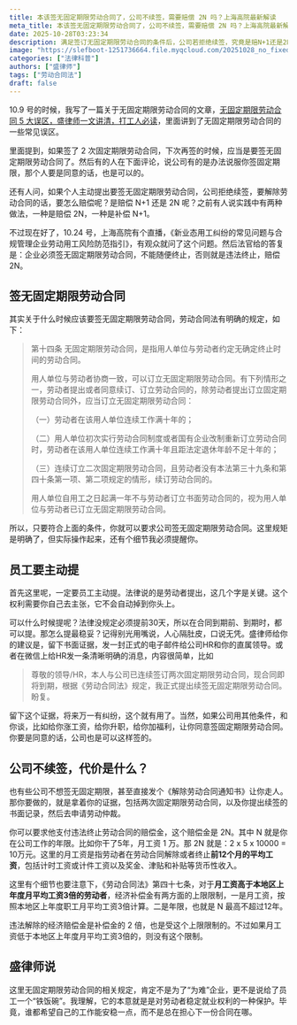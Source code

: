 ```yaml
---
title: 本该签无固定期限劳动合同了，公司不续签，需要赔偿 2N 吗？上海高院最新解读
meta_title: 本该签无固定期限劳动合同了，公司不续签，需要赔偿 2N 吗？上海高院最新解读
date: 2025-10-28T03:23:34
description: 满足签订无固定期限劳动合同的条件后，公司若拒绝续签，究竟是赔N+1还是2N？这一长期存在的劳动法争议，如今有了权威答案。本文引据上海高院的最新解读，明确指出：当劳动者依法提出签订无固定期限劳动合同时，公司无权拒绝，若以此为由终止合同，即构成“违法终止”，必须支付2N的经济赔偿金。文章不仅深度剖析了法律依据，更提供了实用的操作指南：强调劳动者必须“主动提出”并保留书面证据的重要性，并指导员工在遭遇违法解雇后如何申请劳动仲裁。
image: "https://slefboot-1251736664.file.myqcloud.com/20251028_no_fixed_term_2n.webp"
categories: ["法律科普"]
authors: ["盛律师"]
tags: ["劳动合同法"]
draft: false
---
```


10.9 号的时候，我写了一篇关于无固定期限劳动合同的文章，[无固定期限劳动合同 5 大误区，盛律师一文讲清，打工人必读](https://shenglvshi.cn/no_fixed_term/)，里面讲到了无固定期限劳动合同的一些常见误区。

里面提到，如果签了 2 次固定期限劳动合同，下次再签的时候，应当是要签无固定期限劳动合同了。然后有的人在下面评论，说公司有的是办法说服你签固定期限，那个人要是同意的话，也是可以的。

还有人问，如果个人主动提出要签无固定期限劳动合同，公司拒绝续签，要解除劳动合同的话，要怎么赔偿呢？是赔偿 N+1 还是 2N 呢？之前有人说实践中有两种做法，一种是赔偿 2N，一种是补偿 N+1。

不过现在好了，10.24 号，上海高院有个直播，《新业态用工纠纷的常见问题与合规管理企业劳动用工风险防范指引》，有观众就问了这个问题。然后法官给的答复是：企业必须签无固定期限劳动合同，不能随便终止，否则就是违法终止，赔偿 2N。 

## 签无固定期限劳动合同

其实关于什么时候应该要签无固定期限劳动合同，劳动合同法有明确的规定，如下：

> 第十四条 无固定期限劳动合同，是指用人单位与劳动者约定无确定终止时间的劳动合同。
> 
> 用人单位与劳动者协商一致，可以订立无固定期限劳动合同。有下列情形之一，劳动者提出或者同意续订、订立劳动合同的，除劳动者提出订立固定期限劳动合同外，应当订立无固定期限劳动合同：
>
>（一）劳动者在该用人单位连续工作满十年的；
>
>（二）用人单位初次实行劳动合同制度或者国有企业改制重新订立劳动合同时，劳动者在该用人单位连续工作满十年且距法定退休年龄不足十年的；
>
>（三）连续订立二次固定期限劳动合同，且劳动者没有本法第三十九条和第四十条第一项、第二项规定的情形，续订劳动合同的。
>
> 用人单位自用工之日起满一年不与劳动者订立书面劳动合同的，视为用人单位与劳动者已订立无固定期限劳动合同。

所以，只要符合上面的条件，你就可以要求公司签无固定期限劳动合同。这里规矩是明确了，但实际操作起来，还有个细节我必须提醒你。

## 员工要主动提

首先这里呢，一定要员工主动提。法律说的是劳动者提出，这几个字是关键。这个权利需要你自己去主张，它不会自动掉到你头上。

可以什么时候提呢？法律没规定必须提前30天，所以在合同到期前、到期时，都可以提。那怎么提最稳妥？记得别光用嘴说，人心隔肚皮，口说无凭。盛律师给你的建议是，留下书面证据，发一封正式的电子邮件给公司HR和你的直属领导。或者在微信上给HR发一条清晰明确的消息，内容很简单，比如

> 尊敬的领导/HR，本人与公司已连续签订两次固定期限劳动合同，现合同即将到期，根据《劳动合同法》规定，我正式提出续签无固定期限劳动合同。盼复。

留下这个证据，将来万一有纠纷，这个就有用了。当然，如果公司用其他条件，和你谈，比如给你涨工资，给你升职，给你加福利，让你同意签固定期限劳动合同。你要是同意的话，公司也是可以这样签的。

## 公司不续签，代价是什么？

也有些公司不想签无固定期限，甚至直接发个《解除劳动合同通知书》让你走人。那你要做的，就是拿着你的证据，包括两次固定期限劳动合同，以及你提出续签的书面记录，然后去申请劳动仲裁。

你可以要求他支付违法终止劳动合同的赔偿金，这个赔偿金是 2N。其中 N 就是你在公司工作的年限。比如你干了5年，月工资 1 万。那 2N 就是：2 x 5 x 10000 = 10万元。这里的月工资是指劳动者在劳动合同解除或者终止**前12个月的平均工资**，包括计时工资或计件工资以及奖金、津贴和补贴等货币性收入。

这里有个细节也要注意下，《劳动合同法》第四十七条，对于**月工资高于本地区上年度月平均工资3倍的劳动者**，经济补偿金有两方面的上限限制，一是月工资，按照本地区上年度职工月平均工资3倍计算。二是年限，也就是 N 最高不超过12年。

违法解除的经济赔偿金是补偿金的 2 倍，也是受这个上限限制的。不过如果月工资低于本地区上年度月平均工资3倍的，则没有这个限制。 

## 盛律师说

这里无固定期限劳动合同的相关规定，肯定不是为了“为难”企业，更不是说给了员工一个“铁饭碗”。我理解，它的本意就是是对劳动者稳定就业权利的一种保护。毕竟，谁都希望自己的工作能安稳一点，而不是总在担心下一份合同在哪。

